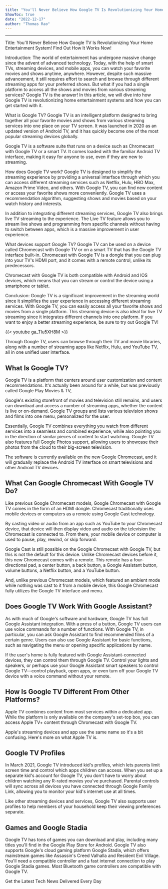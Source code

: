 ```yaml
---
title: "You'll Never Believe How Google TV Is Revolutionizing Your Home Entertainment System! Find Out How It Works Now!"
ShowToc: true 
date: "2022-12-17"
author: "Thomas Rao"
---
```

*****
Title: You'll Never Believe How Google TV Is Revolutionizing Your Home Entertainment System! Find Out How It Works Now!

Introduction:
The world of entertainment has undergone massive change since the advent of advanced technology. Today, with the help of smart TVs, streaming devices, and mobile apps, you can watch your favorite movies and shows anytime, anywhere. However, despite such massive advancement, it still requires effort to search and browse through different streaming apps for your preferred shows. But what if you had a single platform to access all the shows and movies from various streaming services? Google TV is the answer! In this article, we will dive into how Google TV is revolutionizing home entertainment systems and how you can get started with it.

What is Google TV?
Google TV is an intelligent platform designed to bring together all your favorite movies and shows from various streaming services into one place on your TV screen. It was launched in 2020 as an updated version of Android TV, and it has quickly become one of the most popular streaming devices globally.

Google TV is a software suite that runs on a device such as Chromecast with Google TV or a smart TV. It comes loaded with the familiar Android TV interface, making it easy for anyone to use, even if they are new to streaming.

How does Google TV work?
Google TV is designed to simplify the streaming experience by providing a universal interface through which you can access different streaming services such as Netflix, Hulu, HBO Max, Amazon Prime Video, and others. With Google TV, you can find new content or access your favorite shows more conveniently. Google TV uses a recommendation algorithm, suggesting shows and movies based on your watch history and interests.

In addition to integrating different streaming services, Google TV also brings live TV streaming to the experience. The Live TV feature allows you to stream live shows and programming from specific channels without having to switch between apps, which is a massive improvement in user experience.

What devices support Google TV?
Google TV can be used on a device called Chromecast with Google TV or on a smart TV that has the Google TV interface built-in. Chromecast with Google TV is a dongle that you can plug into your TV's HDMI port, and it comes with a remote control, unlike its predecessors.

Chromecast with Google TV is both compatible with Android and IOS devices, which means that you can stream or control the device using a smartphone or tablet.

Conclusion:
Google TV is a significant improvement in the streaming world since it simplifies the user experience in accessing different streaming services. With Google TV, you can easily access all your favorite shows and movies from a single platform. This streaming device is also ideal for live TV streaming since it integrates different channels into one platform. If you want to enjoy a better streaming experience, be sure to try out Google TV!

{{< youtube ga_Tlu5XH8M >}} 




Through Google TV, users can browse through their TV and movie libraries, along with a number of streaming apps like Netflix, Hulu, and YouTube TV, all in one unified user interface.

 
##   What Is Google TV?  
 

Google TV is a platform that centers around user customization and content recommendations. It's actually been around for a while, but was previously called Google Play Movies & TV,

 

Google's existing storefront of movies and television still remains, and users can download and access a number of streaming apps, whether the content is live or on-demand. Google TV groups and lists various television shows and films into one menu, personalized for the user.

 

Essentially, Google TV combines everything you watch from different services into a seamless and combined experience, while also pointing you in the direction of similar pieces of content to start watching. Google TV also features full Google Photos support, allowing users to showcase their photos from the cloud to their big-screen television.

 

The software is currently available on the new Google Chromecast, and it will gradually replace the Android TV interface on smart televisions and other Android TV devices.

 
##   What Can Google Chromecast With Google TV Do?  
 

Like previous Google Chromecast models, Google Chromecast with Google TV comes in the form of an HDMI dongle. Chromecast traditionally uses mobile devices or computers as a remote using Google Cast technology.

 

By casting video or audio from an app such as YouTube to your Chromecast device, that device will then display video and audio on the television the Chromecast is connected to. From there, your mobile device or computer is used to pause, play, rewind, or skip forward.

 

Google Cast is still possible on the Google Chromecast with Google TV, but this is not the default for this device. Unlike Chromecast devices before it, this new Chromecast comes with a remote. This remote has a four-directional pad, a center button, a back button, a Google Assistant button, volume buttons, a Netflix button, and a YouTube button.

 

And, unlike previous Chromecast models, which featured an ambient mode while nothing was cast to it from a mobile device, this Google Chromecast fully utilizes the Google TV interface and menu.

 
##   Does Google TV Work With Google Assistant?  
 

As with much of Google's software and hardware, Google TV has full Google Assistant integration. With a press of a button, Google TV users can use voice commands for a number of functions. With Google TV, in particular, you can ask Google Assistant to find recommended films of a certain genre. Users can also use Google Assistant for basic functions, such as navigating the menu or opening specific applications by name.

 

If the user's home is fully featured with Google Assistant-connected devices, they can control them through Google TV. Control your lights and speakers, or perhaps use your Google Assistant smart speakers to control Google TV—control playback, open apps, or even turn off your Google TV device with a voice command without your remote.

 
##   How Is Google TV Different From Other Platforms?  
 

Apple TV combines content from most services within a dedicated app. While the platform is only available on the company's set-top box, you can access Apple TV+ content through Chromecast with Google TV.

 
Apple's streaming devices and app use the same name so it's a bit confusing. Here's more on what Apple TV is.
 
##   Google TV Profiles  
 

In March 2021, Google TV introduced kid's profiles, which lets parents limit screen time and control which apps children can access. When you set up a separate kid's account for Google TV, you don't have to worry about children watching any R-rated movies you've purchased. Parental controls will sync across all devices you have connected through Google Family Link, allowing you to monitor your kid's internet use at all times.

 

Like other streaming devices and services, Google TV also supports user profiles to help members of your household keep their viewing preferences separate.

 
##   Games and Google Stadia  
 

Google TV has tons of games you can download and play, including many titles you'll find in the Google Play Store for Android. Google TV also supports Google's cloud gaming platform Google Stadia, which offers mainstream games like Assassin's Creed Valhalla and Resident Evil Village. You'll need a compatible controller and a fast internet connection to play Google Stadia games. Most Bluetooth game controllers are compatible with Google TV.

 

Get the Latest Tech News Delivered Every Day




